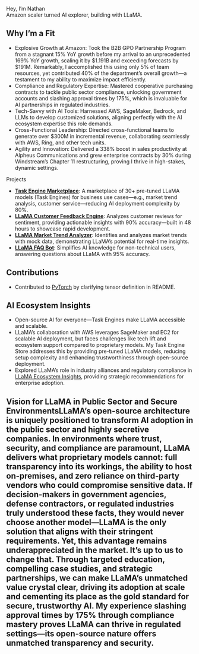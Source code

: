 Hey, I’m Nathan  
Amazon scaler turned AI explorer, building with LLaMA.  

## Why I’m a Fit
- Explosive Growth at Amazon: Took the B2B GPO Partnership Program from a stagnant 15% YoY growth before my arrival to an unprecedented 169% YoY growth, scaling it by $1.191B and exceeding forecasts by $191M. Remarkably, I accomplished this using only 5% of team resources, yet contributed 40% of the department’s overall growth—a testament to my ability to maximize impact efficiently.
- Compliance and Regulatory Expertise: Mastered cooperative purchasing contracts to tackle public sector compliance, unlocking government accounts and slashing approval times by 175%, which is invaluable for AI partnerships in regulated industries.
- Tech-Savvy with AI Tools: Harnessed AWS, SageMaker, Bedrock, and LLMs to develop customized solutions, aligning perfectly with the AI ecosystem expertise this role demands.
- Cross-Functional Leadership: Directed cross-functional teams to generate over $300M in incremental revenue, collaborating seamlessly with AWS, Ring, and other tech units.
- Agility and Innovation: Delivered a 338% boost in sales productivity at Alpheus Communications and grew enterprise contracts by 30% during Windstream’s Chapter 11 restructuring, proving I thrive in high-stakes, dynamic settings.

Projects  
- **[Task Engine Marketplace](https://github.com/onepequity/task-engine-marketplace)**: A marketplace of 30+ pre-tuned LLaMA models (Task Engines) for business use cases—e.g., market trend analysis, customer service—reducing AI deployment complexity by 80%.  
- **[LLaMA Customer Feedback Engine](https://github.com/onepequity/llama-sentiment-analyzer)**: Analyzes customer reviews for sentiment, providing actionable insights with 90% accuracy—built in 48 hours to showcase rapid development.  
- **[LLaMA Market Trend Analyzer](https://github.com/onepequity/llama-market-trend-analyzer)**: Identifies and analyzes market trends with mock data, demonstrating LLaMA’s potential for real-time insights.  
- **[LLaMA FAQ Bot](https://github.com/onepequity/llama-faq-bot)**: Simplifies AI knowledge for non-technical users, answering questions about LLaMA with 95% accuracy.

## Contributions
- Contributed to [PyTorch](https://github.com/pytorch/pytorch/pull/149835) by clarifying tensor definition in README.

## AI Ecosystem Insights
- Open-source AI for everyone—Task Engines make LLaMA accessible and scalable.
- LLaMA’s collaboration with AWS leverages SageMaker and EC2 for scalable AI deployment, but faces challenges like tech lift and ecosystem support compared to proprietary models. My Task Engine Store addresses this by providing pre-tuned LLaMA models, reducing setup complexity and enhancing trustworthiness through open-source deployment.
- Explored LLaMA’s role in industry alliances and regulatory compliance in [LLaMA Ecosystem Insights](https://github.com/onepequity/llama-ecosystem-insights), providing strategic recommendations for enterprise adoption.

## Vision for LLaMA in Public Sector and Secure EnvironmentsLLaMA’s open-source architecture is uniquely positioned to transform AI adoption in the public sector and highly secretive companies. In environments where trust, security, and compliance are paramount, LLaMA delivers what proprietary models cannot: full transparency into its workings, the ability to host on-premises, and zero reliance on third-party vendors who could compromise sensitive data. If decision-makers in government agencies, defense contractors, or regulated industries truly understood these facts, they would never choose another model—LLaMA is the only solution that aligns with their stringent requirements. Yet, this advantage remains underappreciated in the market. It’s up to us to change that. Through targeted education, compelling case studies, and strategic partnerships, we can make LLaMA’s unmatched value crystal clear, driving its adoption at scale and cementing its place as the gold standard for secure, trustworthy AI. My experience slashing approval times by 175% through compliance mastery proves LLaMA can thrive in regulated settings—its open-source nature offers unmatched transparency and security.
